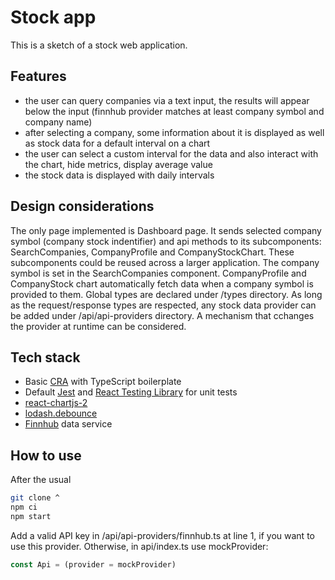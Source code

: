 # Stock app
This is a sketch of a stock web application.

## Features
- the user can query companies via a text input, the results will appear below the input (finnhub provider matches at least company symbol and company name)
- after selecting a company, some information about it is displayed as well as stock data for a default interval on a chart
- the user can select a custom interval for the data and also interact with the chart, hide metrics, display average value
- the stock data is displayed with daily intervals

## Design considerations
The only page implemented is Dashboard page. It sends selected company symbol (company stock indentifier) and api methods to its subcomponents: SearchCompanies, CompanyProfile and CompanyStockChart. These subcomponents could be reused across a larger application.
The company symbol is set in the SearchCompanies component.
CompanyProfile and CompanyStock chart automatically fetch data when a company symbol is provided to them.
Global types are declared under /types directory. As long as the request/response types are respected, any stock data provider can be added under /api/api-providers directory. A mechanism that cchanges the provider at runtime can be considered.

## Tech stack
- Basic [CRA](https://create-react-app.dev/) with TypeScript boilerplate
- Default [Jest](https://jestjs.io/) and [React Testing Library](https://testing-library.com/docs/react-testing-library/intro/) for unit tests
- [react-chartjs-2](https://www.npmjs.com/package/react-chartjs-2) 
- [lodash.debounce](https://lodash.com/docs/4.17.15#debounce)
- [Finnhub](https://finnhub.io/) data service

## How to use
After the usual
```sh
git clone ^
npm ci
npm start
```
Add a valid API key in /api/api-providers/finnhub.ts at line 1, if you want to use this provider. Otherwise, in api/index.ts use mockProvider:

```ts
const Api = (provider = mockProvider)
```